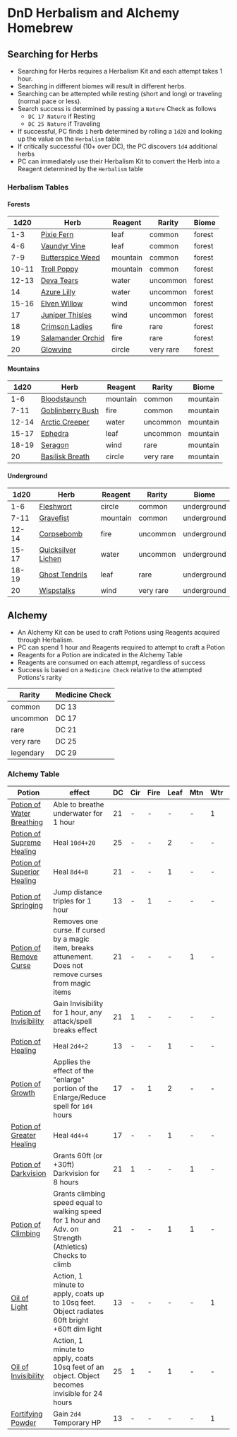 # DnD Herbalism and Alchemy Homebrew

## Searching for Herbs

- Searching for Herbs requires a Herbalism Kit and each attempt takes 1 hour.
- Searching in different biomes will result in different herbs.
- Searching can be attempted while resting (short and long) or traveling (normal pace or less).
- Search success is determined by passing a `Nature` Check as follows
	- `DC 17 Nature` if Resting
	- `DC 25 Nature` if Traveling
- If successful, PC finds `1` herb determined by rolling a `1d20` and looking up the value on the `Herbalism` table
- If critically successful (10+ over DC), the PC discovers `1d4` additional herbs
- PC can immediately use their Herbalism Kit to convert the Herb into a Reagent determined by the `Herbalism` table

### Herbalism Tables

#### Forests

<div><div class="block-language-dataview node-insert-event"><table><thead class="table-view-thead"><tr class="table-view-tr-header"><th class="table-view-th">1d20</th><th class="table-view-th">Herb</th><th class="table-view-th">Reagent</th><th class="table-view-th">Rarity</th><th class="table-view-th">Biome</th></tr></thead><tbody class="table-view-tbody"><tr><td><span>1-3</span></td><td><span><a aria-label-position="top" aria-label="DnD/Herbs/Pixie Fern.md" data-href="DnD/Herbs/Pixie Fern.md" href="DnD/Herbs/Pixie Fern.md" class="internal-link" target="_blank" rel="noopener">Pixie Fern</a></span></td><td><span>leaf</span></td><td><span>common</span></td><td><span>forest</span></td></tr><tr><td><span>4-6</span></td><td><span><a aria-label-position="top" aria-label="DnD/Herbs/Vaundyr Vine.md" data-href="DnD/Herbs/Vaundyr Vine.md" href="DnD/Herbs/Vaundyr Vine.md" class="internal-link" target="_blank" rel="noopener">Vaundyr Vine</a></span></td><td><span>leaf</span></td><td><span>common</span></td><td><span>forest</span></td></tr><tr><td><span>7-9</span></td><td><span><a aria-label-position="top" aria-label="DnD/Herbs/Butterspice Weed.md" data-href="DnD/Herbs/Butterspice Weed.md" href="DnD/Herbs/Butterspice Weed.md" class="internal-link" target="_blank" rel="noopener">Butterspice Weed</a></span></td><td><span>mountain</span></td><td><span>common</span></td><td><span>forest</span></td></tr><tr><td><span>10-11</span></td><td><span><a aria-label-position="top" aria-label="DnD/Herbs/Troll Poppy.md" data-href="DnD/Herbs/Troll Poppy.md" href="DnD/Herbs/Troll Poppy.md" class="internal-link" target="_blank" rel="noopener">Troll Poppy</a></span></td><td><span>mountain</span></td><td><span>common</span></td><td><span>forest</span></td></tr><tr><td><span>12-13</span></td><td><span><a aria-label-position="top" aria-label="DnD/Herbs/Deva Tears.md" data-href="DnD/Herbs/Deva Tears.md" href="DnD/Herbs/Deva Tears.md" class="internal-link" target="_blank" rel="noopener">Deva Tears</a></span></td><td><span>water</span></td><td><span>uncommon</span></td><td><span>forest</span></td></tr><tr><td><span>14</span></td><td><span><a aria-label-position="top" aria-label="DnD/Herbs/Azure Lilly.md" data-href="DnD/Herbs/Azure Lilly.md" href="DnD/Herbs/Azure Lilly.md" class="internal-link" target="_blank" rel="noopener">Azure Lilly</a></span></td><td><span>water</span></td><td><span>uncommon</span></td><td><span>forest</span></td></tr><tr><td><span>15-16</span></td><td><span><a aria-label-position="top" aria-label="DnD/Herbs/Elven Willow.md" data-href="DnD/Herbs/Elven Willow.md" href="DnD/Herbs/Elven Willow.md" class="internal-link" target="_blank" rel="noopener">Elven Willow</a></span></td><td><span>wind</span></td><td><span>uncommon</span></td><td><span>forest</span></td></tr><tr><td><span>17</span></td><td><span><a aria-label-position="top" aria-label="DnD/Herbs/Juniper Thisles.md" data-href="DnD/Herbs/Juniper Thisles.md" href="DnD/Herbs/Juniper Thisles.md" class="internal-link" target="_blank" rel="noopener">Juniper Thisles</a></span></td><td><span>wind</span></td><td><span>uncommon</span></td><td><span>forest</span></td></tr><tr><td><span>18</span></td><td><span><a aria-label-position="top" aria-label="DnD/Herbs/Crimson Ladies.md" data-href="DnD/Herbs/Crimson Ladies.md" href="DnD/Herbs/Crimson Ladies.md" class="internal-link" target="_blank" rel="noopener">Crimson Ladies</a></span></td><td><span>fire</span></td><td><span>rare</span></td><td><span>forest</span></td></tr><tr><td><span>19</span></td><td><span><a aria-label-position="top" aria-label="DnD/Herbs/Salamander Orchid.md" data-href="DnD/Herbs/Salamander Orchid.md" href="DnD/Herbs/Salamander Orchid.md" class="internal-link" target="_blank" rel="noopener">Salamander Orchid</a></span></td><td><span>fire</span></td><td><span>rare</span></td><td><span>forest</span></td></tr><tr><td><span>20</span></td><td><span><a aria-label-position="top" aria-label="DnD/Herbs/Glowvine.md" data-href="DnD/Herbs/Glowvine.md" href="DnD/Herbs/Glowvine.md" class="internal-link" target="_blank" rel="noopener">Glowvine</a></span></td><td><span>circle</span></td><td><span>very rare</span></td><td><span>forest</span></td></tr></tbody></table></div></div>

#### Mountains

<div><div class="block-language-dataview node-insert-event"><table ><thead class="table-view-thead"><tr class="table-view-tr-header"><th class="table-view-th">1d20</th><th class="table-view-th">Herb</th><th class="table-view-th">Reagent</th><th class="table-view-th">Rarity</th><th class="table-view-th">Biome</th></tr></thead><tbody class="table-view-tbody"><tr><td><span>1-6</span></td><td><span><a aria-label-position="top" aria-label="DnD/Herbs/Bloodstaunch.md" data-href="DnD/Herbs/Bloodstaunch.md" href="DnD/Herbs/Bloodstaunch.md" class="internal-link" target="_blank" rel="noopener">Bloodstaunch</a></span></td><td><span>mountain</span></td><td><span>common</span></td><td><span>mountain</span></td></tr><tr><td><span>7-11</span></td><td><span><a aria-label-position="top" aria-label="DnD/Herbs/Goblinberry Bush.md" data-href="DnD/Herbs/Goblinberry Bush.md" href="DnD/Herbs/Goblinberry Bush.md" class="internal-link" target="_blank" rel="noopener">Goblinberry Bush</a></span></td><td><span>fire</span></td><td><span>common</span></td><td><span>mountain</span></td></tr><tr><td><span>12-14</span></td><td><span><a aria-label-position="top" aria-label="DnD/Herbs/Arctic Creeper.md" data-href="DnD/Herbs/Arctic Creeper.md" href="DnD/Herbs/Arctic Creeper.md" class="internal-link" target="_blank" rel="noopener">Arctic Creeper</a></span></td><td><span>water</span></td><td><span>uncommon</span></td><td><span>mountain</span></td></tr><tr><td><span>15-17</span></td><td><span><a aria-label-position="top" aria-label="DnD/Herbs/Ephedra.md" data-href="DnD/Herbs/Ephedra.md" href="DnD/Herbs/Ephedra.md" class="internal-link" target="_blank" rel="noopener">Ephedra</a></span></td><td><span>leaf</span></td><td><span>uncommon</span></td><td><span>mountain</span></td></tr><tr><td><span>18-19</span></td><td><span><a aria-label-position="top" aria-label="DnD/Herbs/Seragon.md" data-href="DnD/Herbs/Seragon.md" href="DnD/Herbs/Seragon.md" class="internal-link" target="_blank" rel="noopener">Seragon</a></span></td><td><span>wind</span></td><td><span>rare</span></td><td><span>mountain</span></td></tr><tr><td><span>20</span></td><td><span><a aria-label-position="top" aria-label="DnD/Herbs/Basilisk Breath.md" data-href="DnD/Herbs/Basilisk Breath.md" href="DnD/Herbs/Basilisk Breath.md" class="internal-link" target="_blank" rel="noopener">Basilisk Breath</a></span></td><td><span>circle</span></td><td><span>very rare</span></td><td><span>mountain</span></td></tr></tbody></table></div></div>

#### Underground

<div><div class="block-language-dataview node-insert-event"><table ><thead class="table-view-thead"><tr class="table-view-tr-header"><th class="table-view-th">1d20</th><th class="table-view-th">Herb</th><th class="table-view-th">Reagent</th><th class="table-view-th">Rarity</th><th class="table-view-th">Biome</th></tr></thead><tbody class="table-view-tbody"><tr><td><span>1-6</span></td><td><span><a aria-label-position="top" aria-label="DnD/Herbs/Fleshwort.md" data-href="DnD/Herbs/Fleshwort.md" href="DnD/Herbs/Fleshwort.md" class="internal-link" target="_blank" rel="noopener">Fleshwort</a></span></td><td><span>circle</span></td><td><span>common</span></td><td><span>underground</span></td></tr><tr><td><span>7-11</span></td><td><span><a aria-label-position="top" aria-label="DnD/Herbs/Gravefist.md" data-href="DnD/Herbs/Gravefist.md" href="DnD/Herbs/Gravefist.md" class="internal-link" target="_blank" rel="noopener">Gravefist</a></span></td><td><span>mountain</span></td><td><span>common</span></td><td><span>underground</span></td></tr><tr><td><span>12-14</span></td><td><span><a aria-label-position="top" aria-label="DnD/Herbs/Corpsebomb.md" data-href="DnD/Herbs/Corpsebomb.md" href="DnD/Herbs/Corpsebomb.md" class="internal-link" target="_blank" rel="noopener">Corpsebomb</a></span></td><td><span>fire</span></td><td><span>uncommon</span></td><td><span>underground</span></td></tr><tr><td><span>15-17</span></td><td><span><a aria-label-position="top" aria-label="DnD/Herbs/Quicksilver Lichen.md" data-href="DnD/Herbs/Quicksilver Lichen.md" href="DnD/Herbs/Quicksilver Lichen.md" class="internal-link" target="_blank" rel="noopener">Quicksilver Lichen</a></span></td><td><span>water</span></td><td><span>uncommon</span></td><td><span>underground</span></td></tr><tr><td><span>18-19</span></td><td><span><a aria-label-position="top" aria-label="DnD/Herbs/Ghost Tendrils.md" data-href="DnD/Herbs/Ghost Tendrils.md" href="DnD/Herbs/Ghost Tendrils.md" class="internal-link" target="_blank" rel="noopener">Ghost Tendrils</a></span></td><td><span>leaf</span></td><td><span>rare</span></td><td><span>underground</span></td></tr><tr><td><span>20</span></td><td><span><a aria-label-position="top" aria-label="DnD/Herbs/Wispstalks.md" data-href="DnD/Herbs/Wispstalks.md" href="DnD/Herbs/Wispstalks.md" class="internal-link" target="_blank" rel="noopener">Wispstalks</a></span></td><td><span>wind</span></td><td><span>very rare</span></td><td><span>underground</span></td></tr></tbody></table></div></div>

## Alchemy

- An Alchemy Kit can be used to craft Potions using Reagents acquired through Herbalism.
- PC can spend 1 hour and Reagents required to attempt to craft a Potion
- Reagents for a Potion are indicated in the Alchemy Table
- Reagents are consumed on each attempt, regardless of success
- Success is based on a `Medicine Check` relative to the attempted Potions's rarity

| Rarity    | Medicine Check |
| --------- | -------------- |
| common    | DC 13          |
| uncommon  | DC 17          |
| rare      | DC 21          |
| very rare | DC 25          |
| legendary | DC 29          |

### Alchemy Table

<div><div class="block-language-dataview node-insert-event"><table ><thead class="table-view-thead"><tr class="table-view-tr-header"><th class="table-view-th">Potion</th><th class="table-view-th">effect</th><th class="table-view-th">DC</th><th class="table-view-th">Cir</th><th class="table-view-th">Fire</th><th class="table-view-th">Leaf</th><th class="table-view-th">Mtn</th><th class="table-view-th">Wtr</th><th class="table-view-th">Wind</th><th class="table-view-th">Any</th><th class="table-view-th">Rarity</th></tr></thead><tbody class="table-view-tbody"><tr><td><span><a aria-label-position="top" aria-label="DnD/Alchemy/Potion of Water Breathing.md" data-href="DnD/Alchemy/Potion of Water Breathing.md" href="DnD/Alchemy/Potion of Water Breathing.md" class="internal-link" target="_blank" rel="noopener">Potion of Water Breathing</a></span></td><td><span>Able to breathe underwater for 1 hour</span></td><td><span>21</span></td><td><span>-</span></td><td><span>-</span></td><td><span>-</span></td><td><span>-</span></td><td><span>1</span></td><td><span>1</span></td><td><span>-</span></td><td><span>rare</span></td></tr><tr><td><span><a aria-label-position="top" aria-label="DnD/Alchemy/Potion of Supreme Healing.md" data-href="DnD/Alchemy/Potion of Supreme Healing.md" href="DnD/Alchemy/Potion of Supreme Healing.md" class="internal-link" target="_blank" rel="noopener">Potion of Supreme Healing</a></span></td><td><span>Heal <code>10d4+20</code></span></td><td><span>25</span></td><td><span>-</span></td><td><span>-</span></td><td><span>2</span></td><td><span>-</span></td><td><span>-</span></td><td><span>-</span></td><td><span>1</span></td><td><span>very rare</span></td></tr><tr><td><span><a aria-label-position="top" aria-label="DnD/Alchemy/Potion of Superior Healing.md" data-href="DnD/Alchemy/Potion of Superior Healing.md" href="DnD/Alchemy/Potion of Superior Healing.md" class="internal-link" target="_blank" rel="noopener">Potion of Superior Healing</a></span></td><td><span>Heal <code>8d4+8</code></span></td><td><span>21</span></td><td><span>-</span></td><td><span>-</span></td><td><span>1</span></td><td><span>-</span></td><td><span>-</span></td><td><span>-</span></td><td><span>1</span></td><td><span>rare</span></td></tr><tr><td><span><a aria-label-position="top" aria-label="DnD/Alchemy/Potion of Springing.md" data-href="DnD/Alchemy/Potion of Springing.md" href="DnD/Alchemy/Potion of Springing.md" class="internal-link" target="_blank" rel="noopener">Potion of Springing</a></span></td><td><span>Jump distance triples for 1 hour</span></td><td><span>13</span></td><td><span>-</span></td><td><span>1</span></td><td><span>-</span></td><td><span>-</span></td><td><span>-</span></td><td><span>-</span></td><td><span>-</span></td><td><span>common</span></td></tr><tr><td><span><a aria-label-position="top" aria-label="DnD/Alchemy/Potion of Remove Curse.md" data-href="DnD/Alchemy/Potion of Remove Curse.md" href="DnD/Alchemy/Potion of Remove Curse.md" class="internal-link" target="_blank" rel="noopener">Potion of Remove Curse</a></span></td><td><span>Removes one curse. If cursed by a magic item, breaks attunement. Does not remove curses from magic items</span></td><td><span>21</span></td><td><span>-</span></td><td><span>-</span></td><td><span>-</span></td><td><span>1</span></td><td><span>-</span></td><td><span>1</span></td><td><span>-</span></td><td><span>rare</span></td></tr><tr><td><span><a aria-label-position="top" aria-label="DnD/Alchemy/Potion of Invisibility.md" data-href="DnD/Alchemy/Potion of Invisibility.md" href="DnD/Alchemy/Potion of Invisibility.md" class="internal-link" target="_blank" rel="noopener">Potion of Invisibility</a></span></td><td><span>Gain Invisibility for 1 hour, any attack/spell breaks effect</span></td><td><span>21</span></td><td><span>1</span></td><td><span>-</span></td><td><span>-</span></td><td><span>-</span></td><td><span>-</span></td><td><span>1</span></td><td><span>-</span></td><td><span>rare</span></td></tr><tr><td><span><a aria-label-position="top" aria-label="DnD/Alchemy/Potion of Healing.md" data-href="DnD/Alchemy/Potion of Healing.md" href="DnD/Alchemy/Potion of Healing.md" class="internal-link" target="_blank" rel="noopener">Potion of Healing</a></span></td><td><span>Heal <code>2d4+2</code></span></td><td><span>13</span></td><td><span>-</span></td><td><span>-</span></td><td><span>1</span></td><td><span>-</span></td><td><span>-</span></td><td><span>-</span></td><td><span>-</span></td><td><span>common</span></td></tr><tr><td><span><a aria-label-position="top" aria-label="DnD/Alchemy/Potion of Growth.md" data-href="DnD/Alchemy/Potion of Growth.md" href="DnD/Alchemy/Potion of Growth.md" class="internal-link" target="_blank" rel="noopener">Potion of Growth</a></span></td><td><span>Applies the effect of the "enlarge" portion of the Enlarge/Reduce spell for <code>1d4</code> hours</span></td><td><span>17</span></td><td><span>-</span></td><td><span>1</span></td><td><span>2</span></td><td><span>-</span></td><td><span>-</span></td><td><span>-</span></td><td><span>-</span></td><td><span>uncommon</span></td></tr><tr><td><span><a aria-label-position="top" aria-label="DnD/Alchemy/Potion of Greater Healing.md" data-href="DnD/Alchemy/Potion of Greater Healing.md" href="DnD/Alchemy/Potion of Greater Healing.md" class="internal-link" target="_blank" rel="noopener">Potion of Greater Healing</a></span></td><td><span>Heal <code>4d4+4</code></span></td><td><span>17</span></td><td><span>-</span></td><td><span>-</span></td><td><span>1</span></td><td><span>-</span></td><td><span>-</span></td><td><span>-</span></td><td><span>1</span></td><td><span>uncommon</span></td></tr><tr><td><span><a aria-label-position="top" aria-label="DnD/Alchemy/Potion of Darkvision.md" data-href="DnD/Alchemy/Potion of Darkvision.md" href="DnD/Alchemy/Potion of Darkvision.md" class="internal-link" target="_blank" rel="noopener">Potion of Darkvision</a></span></td><td><span>Grants 60ft (or +30ft) Darkvision for 8 hours</span></td><td><span>21</span></td><td><span>1</span></td><td><span>-</span></td><td><span>-</span></td><td><span>1</span></td><td><span>-</span></td><td><span>-</span></td><td><span>-</span></td><td><span>rare</span></td></tr><tr><td><span><a aria-label-position="top" aria-label="DnD/Alchemy/Potion of Climbing.md" data-href="DnD/Alchemy/Potion of Climbing.md" href="DnD/Alchemy/Potion of Climbing.md" class="internal-link" target="_blank" rel="noopener">Potion of Climbing</a></span></td><td><span>Grants climbing speed equal to walking speed for 1 hour and Adv. on Strength (Athletics) Checks to climb</span></td><td><span>21</span></td><td><span>-</span></td><td><span>-</span></td><td><span>1</span></td><td><span>1</span></td><td><span>-</span></td><td><span>-</span></td><td><span>-</span></td><td><span>common</span></td></tr><tr><td><span><a aria-label-position="top" aria-label="DnD/Alchemy/Oil of Light.md" data-href="DnD/Alchemy/Oil of Light.md" href="DnD/Alchemy/Oil of Light.md" class="internal-link" target="_blank" rel="noopener">Oil of Light</a></span></td><td><span>Action, 1 minute to apply, coats up to 10sq feet. Object radiates 60ft bright +60ft dim light</span></td><td><span>13</span></td><td><span>-</span></td><td><span>-</span></td><td><span>-</span></td><td><span>-</span></td><td><span>1</span></td><td><span>-</span></td><td><span>-</span></td><td><span>common</span></td></tr><tr><td><span><a aria-label-position="top" aria-label="DnD/Alchemy/Oil of Invisibility.md" data-href="DnD/Alchemy/Oil of Invisibility.md" href="DnD/Alchemy/Oil of Invisibility.md" class="internal-link" target="_blank" rel="noopener">Oil of Invisibility</a></span></td><td><span>Action, 1 minute to apply, coats 10sq feet of an object. Object becomes invisible for 24 hours</span></td><td><span>25</span></td><td><span>1</span></td><td><span>-</span></td><td><span>1</span></td><td><span>-</span></td><td><span>-</span></td><td><span>-</span></td><td><span>-</span></td><td><span>very rare</span></td></tr><tr><td><span><a aria-label-position="top" aria-label="DnD/Alchemy/Fortifying Powder.md" data-href="DnD/Alchemy/Fortifying Powder.md" href="DnD/Alchemy/Fortifying Powder.md" class="internal-link" target="_blank" rel="noopener">Fortifying Powder</a></span></td><td><span>Gain <code>2d4</code> Temporary HP</span></td><td><span>13</span></td><td><span>-</span></td><td><span>-</span></td><td><span>-</span></td><td><span>-</span></td><td><span>1</span></td><td><span>-</span></td><td><span>-</span></td><td><span>common</span></td></tr></tbody></table></div></div>
